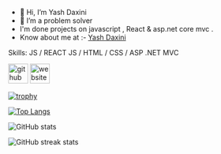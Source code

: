 - 👋 Hi, I’m Yash Daxini
- 👀 I’m a problem solver
- I'm done projects on javascript , React & asp.net core mvc .
- Know about me at :- [Yash Daxini](https://yash-daxini.netlify.app/)

Skills: JS / REACT  JS / HTML / CSS / ASP .NET MVC



[<img src='https://cdn.jsdelivr.net/npm/simple-icons@3.0.1/icons/github.svg' alt='github' height='40'>](https://github.com/Yash-Daxini)  [<img src='https://cdn.jsdelivr.net/npm/simple-icons@3.0.1/icons/icloud.svg' alt='website' height='40'>](https://yash-daxini.netlify.app/)  

[![trophy](https://github-profile-trophy.vercel.app/?username=Yash-Daxini)](https://github.com/ryo-ma/github-profile-trophy)

[![Top Langs](https://github-readme-stats.vercel.app/api/top-langs/?username=Yash-Daxini)](https://github.com/anuraghazra/github-readme-stats)

![GitHub stats](https://github-readme-stats.vercel.app/api?username=Yash-Daxini&show_icons=true)  

![GitHub streak stats](https://streak-stats.demolab.com/?user=Yash-Daxini)  

